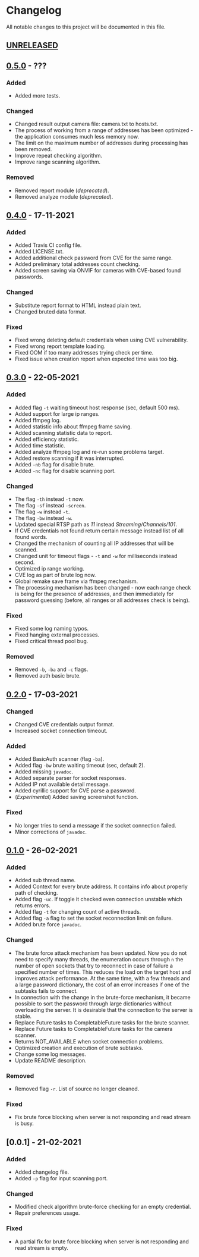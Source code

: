 # Changelog
All notable changes to this project will be documented in this file.

## [UNRELEASED]

## [0.5.0] - ???

### Added
- Added more tests.

### Changed
- Changed result output camera file: camera.txt to hosts.txt.
- The process of working from a range of addresses has been optimized - the application consumes much less memory now.
- The limit on the maximum number of addresses during processing has been removed.
- Improve repeat checking algorithm.
- Improve range scanning algorithm.

### Removed
- Removed report module (_deprecated_).
- Removed analyze module (_deprecated_).

## [0.4.0] - 17-11-2021

### Added
- Added Travis CI config file.
- Added LICENSE.txt.
- Added additional check password from CVE for the same range.
- Added preliminary total addresses count checking. 
- Added screen saving via ONVIF for cameras with CVE-based found passwords.

### Changed
- Substitute report format to HTML instead plain text.
- Changed bruted data format.

### Fixed
- Fixed wrong deleting default credentials when using CVE vulnerability.
- Fixed wrong report template loading.
- Fixed OOM if too many addresses trying check per time.
- Fixed issue when creation report when expected time was too big.

## [0.3.0] - 22-05-2021

### Added
- Added flag `-t` waiting timeout host response (sec, default 500 ms).
- Added support for large ip ranges.
- Added ffmpeg log.
- Added statistic info about ffmpeg frame saving.
- Added scanning statistic data to report.
- Added efficiency statistic.
- Added time statistic.
- Added analyze ffmpeg log and re-run some problems target.
- Added restore scanning if it was interrupted.
- Added `-nb` flag for disable brute.
- Added `-nc` flag for disable scanning port.

### Changed
- The flag `-th` instead `-t` now.
- The flag `-sf` instead `-screen`.
- The flag `-w` instead `-t`.
- The flag `-bw` instead `-w`.
- Updated special RTSP path as *11* instead *Streaming/Channels/101*.
- If CVE credentials not found return certain message instead list of all found words.
- Changed the mechanism of counting all IP addresses that will be scanned.
- Changed unit for timeout flags - `-t` and `-w` for milliseconds instead second.
- Optimized ip range working.
- CVE log as part of brute log now.
- Global remake save frame via ffmpeg mechanism.
- The processing mechanism has been changed - now each range check is being for the presence of addresses, 
and then immediately for password guessing (before, all ranges or all addresses check is being).

### Fixed
- Fixed some log naming typos.
- Fixed hanging external processes.
- Fixed critical thread pool bug.

### Removed
- Removed `-b`, `-ba` and `-c` flags.
- Removed auth basic brute.

## [0.2.0] - 17-03-2021

### Changed
- Changed CVE credentials output format.
- Increased socket connection timeout.

### Added
- Added BasicAuth scanner (flag `-ba`).
- Added flag `-bw` brute waiting timeout (sec, default 2).
- Added missing `javadoc`.
- Added separate parser for socket responses.
- Added IP not available detail message.
- Added cyrillic support for CVE parse a password.
- (*Experimental*) Added saving screenshot function.

### Fixed
- No longer tries to send a message if the socket connection failed.
- Minor corrections of `javadoc`.

## [0.1.0] - 26-02-2021

### Added
- Added sub thread name.
- Added Context for every brute address. It contains info about properly path of checking.
- Added flag `-uc`. If toggle it checked even connection unstable which returns errors.
- Added flag `-t` for changing count of active threads.
- Added flag `-a` flag to set the socket reconnection limit on failure.
- Added brute force `javadoc`.

### Changed
- The brute force attack mechanism has been updated. Now you do not need to specify many threads, the enumeration occurs through `n` 
the number of open sockets that try to reconnect in case of failure a specified number of times. This reduces the load 
on the target host and improves attack performance. At the same time, with a few threads and a large password dictionary, 
the cost of an error increases if one of the subtasks fails to connect.
- In connection with the change in the brute-force mechanism, it became possible to sort the password through large 
dictionaries without overloading the server. It is desirable that the connection to the server is stable. 
- Replace Future tasks to CompletableFuture tasks for the brute scanner.
- Replace Future tasks to CompletableFuture tasks for the camera scanner.
- Returns NOT_AVAILABLE when socket connection problems.
- Optimized creation and execution of brute subtasks.
- Change some log messages.
- Update README description.

### Removed
- Removed flag `-r`. List of source no longer cleaned.

### Fixed
- Fix brute force blocking when server is not responding and read stream is busy.

## [0.0.1] - 21-02-2021

### Added 
- Added changelog file.
- Added `-p` flag for input scanning port.

### Changed
- Modified check algorithm brute-force checking for an empty credential.
- Repair preferences usage.

### Fixed
- A partial fix for brute force blocking when server is not responding and read stream is empty.

[unreleased]: https://github.com/inkarnadin/alarh-camera-scanner/compare/v0.5.0...HEAD
[0.5.0]: https://github.com/inkarnadin/alarh-camera-scanner/releases/tag/v0.5.0
[0.4.0]: https://github.com/inkarnadin/alarh-camera-scanner/releases/tag/v0.4.0
[0.3.0]: https://github.com/inkarnadin/alarh-camera-scanner/releases/tag/v0.3.0
[0.2.0]: https://github.com/inkarnadin/alarh-camera-scanner/releases/tag/v0.2.0
[0.1.0]: https://github.com/inkarnadin/alarh-camera-scanner/releases/tag/v0.1.0